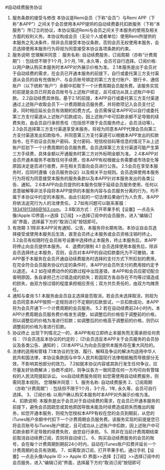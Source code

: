 #自动续费服务协议

1. 服务条款的接受与修改
本协议是Remi会员（下称“会员”）与Remi APP（下称“本APP”）之间关于会员使用本APP提供的自动续费委托扣款服务（下称“本服务”）所订立的协议，本协议描述Remi与会员之间关于本服务的使用及相关方面的权利义务。本协议构成会员（无论个人或者单位）使用Remi所提供的本服务之先决条件，除非会员接受本协议条款，否则会员无权使用本服务，会员选择使用本服务行为将视为同意接受本协议各项条款的约束。
2. 服务说明
您理解并同意：
服务名称: 自动续费服务，订阅周期（亦称“计费周期”）: 包括但不限于1个月, 3个月, 1年, 永久等，会员可自行选择。订阅价格: 以用户确认购买本服务时本APP对外展示价格为准。
2.1本服务是出于会员对于自动续费的需求，在会员已开通本服务的前提下，自行或委托第三方支付渠道从会员的自有充值账户、与会员账号绑定的第三方支付账户、银行卡、通信账户（以下统称“账户”）余额中扣取下一个计费周期会员服务费。该服务实现的前提是会员已将其会员账号与上述账户绑定，且可成功从其上述账户中扣款。
2.2自动续费具体指，基于2.1的前提，本APP自行或委托第三方支付渠道通过上述账户收取会员下一计费周期会员服务费，并将款项记入会员支付记录，同时相应延长会员有效期的扣费方式。会员需保证本APP可以自行或委托第三方支付渠道从上述账户扣款成功，因上述账户中可扣款余额不足导致的续费失败，由会员自行承担责任（包括但不限于会员服务终止，会员活动等）。
2.3会员选择第三方支付渠道享受本服务，将视为同意本APP代理会员向第三方支付渠道发出扣款指令，并同意第三方支付渠道可以根据本APP发出的扣款指令，在不验证会员账户密码、支付密码、短信校验码等信息的情况下从上述账户扣划下一个计费周期的会员服务费。会员选择第三方支付渠道可能产生第三方手续费，具体金额以开通服务时第三方对外标明金额为准。
2.4本APP对会员开通本服务不收取任何手续费，但本APP有权根据业务需要或市场变化等原因决定是否进行收费，并在相关页面向会员进行公告。
2.5会员在享受本服务时，应同时遵循《会员服务协议》以及相关平台规则。会员选择使用本服务行为将视为同意接受本服务的服务条款以及本APP针对本服务发出的各类公告、通知。
2.6本APP向会员提供的本服务仅限于延续会员服务使用，任何以恶意破解等非法手段将本APP提供的本服务内容与会员服务分离的行为，均不属于本协议中约定的本服务。由此引起的一切法律后果由行为人负责，本APP将依法追究行为人的法律责任。
2.7如有问题可以联系客服：18341911386@163.com。
2.8取消方式：
打开苹果手机【设置】—点击头像/Apple ID界面>>选择【订阅】>>选择订阅中的会员服务，进入“编辑订阅”界面，选择最下方的“取消订阅”按钮即可。
3. 有效期
3.1除非本APP另有通知、公告，本服务将长期有效。本协议自会员选择接受或使用本服务后生效，直至会员终止本服务或会员资格注销时终止。
3.2会员有权随时在会员账号设置中选择终止本服务，终止本服务后，本APP将停止向会员提供本服务。
4．退费的限制
4.1 会员选择使用本服务后，除非会员选择终止本服务，否则，会员对本APP的自动扣款委托为不可撤销，本APP基于本服务在会员开通自动续费服务时选择的支付方式下所扣划的费用，在完全符合会员服务协议约定的条件时，本APP对会员所支付的费用按约定予以退还。
4.2 如在续费动作的扣款过程中出现差错，本APP和会员应密切配合查明原因，各自承担己方过错造成的损失；若因双方各自存在不均等过错造成的损失，由双方按过错的程度承担相应责任；双方共负责任的，由双方均摊责任。
5. 通知与查询
5.1 本服务由会员自主选择是否取消，若会员未选择取消，则视为会员同意本APP按照一定规则进行不定期的扣款尝试，一旦扣款成功，本APP将为会员开通下一个计费周期的会员服务。
5.2 若在自动续费前24小时内，本APP计费周期会员服务费价格发生调整，如调整后的价格低于调整前的价格，则以调整后的价格为准进行扣款；如调整后的价格高于调整前的价格，则仍以调整前的价格为准进行扣款。
6. 协议终止
出现下列情况之一的，本APP有权立即终止本服务而无需承担任何责任：
(1)会员违反本协议的约定的；
(2)会员违反本APP关于会员服务的会员协议及各类公告、通知的；
(3)本APP认为向会员提供本服务存在重大风险的。
7. 法律的适用和管辖
7.1本协议的生效、履行、解释及争议的解决均适用中华人民共和国法律，本协议条款因与中华人民共和国现行法律相抵触而导致部分无效，不影响其他部分的效力。
7.2如就本协议内容或其执行发生任何争议，应尽量友好协商解决；协商不成时，则争议各方一致同意任何一方均可向有管辖权的人民法院提起诉讼。
ios自动续费服务规则
如您需使用自动续费服务，则需同意本规则。  您理解并同意：
1、服务名称: 自动续费服务
2、订阅周期（亦称“计费周期”）: 包括但不限于1个月，3个月，1年, 永久等，会员可自行选择。
3、订阅价格: 以用户确认购买本服务时本APP对外展示价格为准。
4、扣款说明: 本服务是出于会员对于自动续费的需求，在会员已开通本服务的前提下，避免会员因疏忽或其他原因导致未能及时续费造成损失而推出的服务，如您开通本服务，则视为您授权本APP有权在您的会员到期前，从您的iTunes账户余额中代扣下一个计费周期会员服务费。该服务实现的前提是您已将会员账号与iTunes账户绑定，且可成功从上述账户中扣款，因上述账户中可扣款余额不足导致的续费失败，由您自行承担。
5、除非在当前计费周期结束前取消自动续费订阅，否则将自动续订。
6、购买自动续费服务的会员的账号，会在每个计费周期到期前24小时内，自动在iTunes账户扣费并延长一个计费周期的会员有效期。
7、如需取消订阅，打开苹果手机，通过手机【设置】—点击头像/Apple ID >> Apple ID 界面>>选择【订阅】>>选择订阅中的会员服务，进入“编辑订阅”界面，选择最下方的“取消订阅”按钮即可
